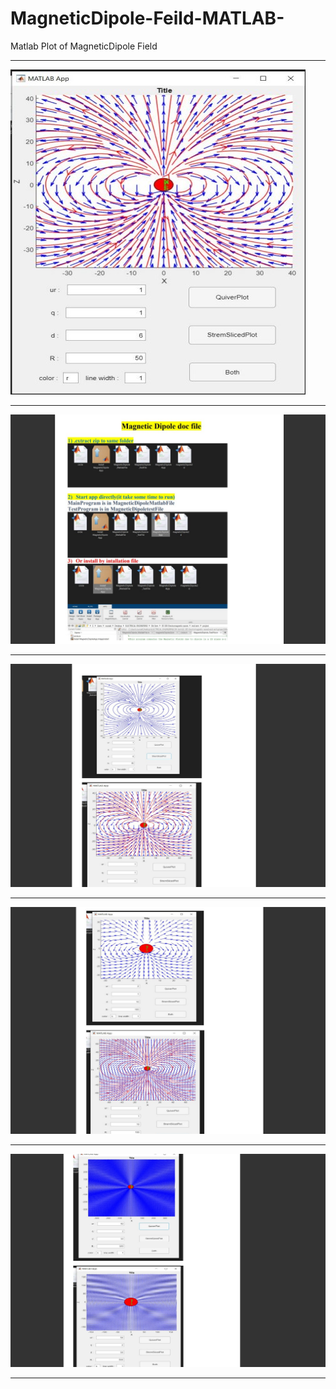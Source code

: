 # MagneticDipole-Feild-MATLAB-
Matlab Plot of MagneticDipole Field <hr>
<img src="Images/5.jpg"><hr>
<img src="Images/4.jpg"><hr>
<img src="Images/1.jpg"><hr>
<img src="Images/2.jpg"><hr>
<img src="Images/3.jpg"><hr>
